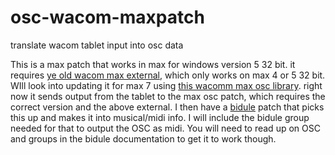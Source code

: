 # osc-wacom-maxpatch
translate wacom tablet input into osc data

This is a max patch that works in max for windows version 5 32 bit.  it requires [ye old wacom max external](http://www.maxobjects.com/?v=objects&id_objet=1008), which only works on max 4 or 5 32 bit. WIll look into updating it for max 7 using [this wacomm max osc library](http://metason.cnrs-mrs.fr/Resultats/MaxMSP/).  right now it sends output from the tablet to the max osc patch, which requires the correct version and the above external.  I then have a [bidule](http://plogue.com) patch that picks this up and makes it into musical/midi info.  I will include the bidule group needed for that to output the OSC as midi.  You will need to read up on OSC and groups in the bidule documentation to get it to work though.  
